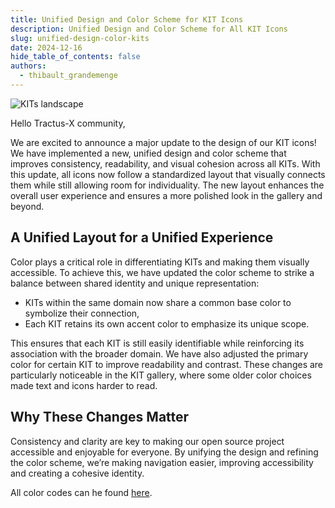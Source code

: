```yaml
---
title: Unified Design and Color Scheme for KIT Icons
description: Unified Design and Color Scheme for All KIT Icons
slug: unified-design-color-kits
date: 2024-12-16
hide_table_of_contents: false
authors:
  - thibault_grandemenge
---
```


![KITs landscape](@site/static/img/kits/KIT_landscape.drawio.svg)

Hello Tractus-X community,

We are excited to announce a major update to the design of our KIT icons! We have implemented a new, unified design and color scheme that improves consistency, readability, and visual cohesion across all KITs. With this update, all icons now follow a standardized layout that visually connects them while still allowing room for individuality. The new layout enhances the overall user experience and ensures a more polished look in the gallery and beyond.

## A Unified Layout for a Unified Experience

Color plays a critical role in differentiating KITs and making them visually accessible. To achieve this, we have updated the color scheme to strike a balance between shared identity and unique representation:

- KITs within the same domain now share a common base color to symbolize their connection,
- Each KIT retains its own accent color to emphasize its unique scope.

This ensures that each KIT is still easily identifiable while reinforcing its association with the broader domain. We have also adjusted the primary color for certain KIT to improve readability and contrast. These changes are particularly noticeable in the KIT gallery, where some older color choices made text and icons harder to read.

## Why These Changes Matter

Consistency and clarity are key to making our open source project accessible and enjoyable for everyone. By unifying the design and refining the color scheme, we’re making navigation easier, improving accessibility and creating a cohesive identity.

All color codes can he found [here](https://github.com/eclipse-tractusx/eclipse-tractusx.github.io/blob/main/static/img/kits/kit-colors.md).
